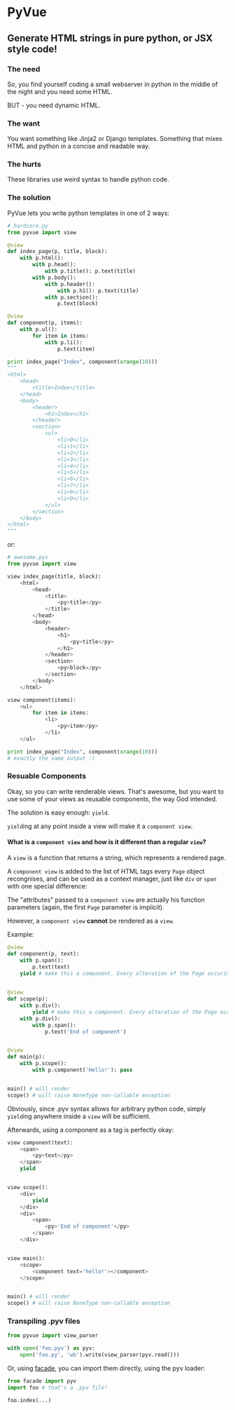 # PyVue
## Generate HTML strings in pure python, or JSX style code!

### The need
So, you find yourself coding a small webserver in python in
the middle of the night and you need some HTML.

BUT - you need dynamic HTML.

### The want
You want something like Jinja2 or Django templates. Something
that mixes HTML and python in a concise and readable way.

### The hurts
These libraries use weird syntax to handle python code.

### The solution
PyVue lets you write python templates in one of 2 ways:

```python
# hardcore.py
from pyvue import view

@view
def index_page(p, title, block):
    with p.html():
        with p.head():
            with p.title(): p.text(title)
        with p.body():
            with p.header():
                with p.h1(): p.text(title)
            with p.section():
                p.text(block)

@view
def component(p, items):
    with p.ul():
        for item in items:
            with p.li():
                p.text(item)

print index_page("Index", component(xrange(10)))
"""
<html>
    <head>
        <title>Index</title>
    </head>
    <body>
        <header>
            <h1>Index</h1>
        </header>
        <section>
            <ul>
                <li>0</li>
                <li>1</li>
                <li>2</li>
                <li>3</li>
                <li>4</li>
                <li>5</li>
                <li>6</li>
                <li>7</li>
                <li>8</li>
                <li>9</li>
            </ul>
        </section>
    </body>
</html>
"""
```

or:

```python
# awesome.pyv
from pyvue import view

view index_page(title, block):
    <html>
        <head>
            <title>
                <py>title</py>
            </title>
        </head>
        <body>
            <header>
                <h1>
                    <py>title</py>
                </h1>
            </header>
            <section>
                <py>block</py>
            </section>
        </body>
    </html>

view component(items):
    <ul>
        for item in items:
            <li>
                <py>item</py>
            </li>
    </ul>

print index_page("Index", component(xrange(10)))
# exactly the same output :)
```

### Resuable Components
Okay, so you can write renderable views. That's awesome,
but you want to use some of your views as reusable components, the way God intended.

The solution is easy enough: `yield`.

`yield`ing at any point inside a view will make it a `component view`.

#### What is a `component view` and how is it different than a regular `view`?
A `view` is a function that returns a string, which represents a rendered page.

A `component view` is added to the list of HTML tags every `Page` object recongnises,
and can be used as a context manager, just like `div` or `span` with one special difference:

The "attributes" passed to a `component view` are actually his function parameters
(again, the first `Page` parameter is implicit).

However, a `component view` **cannot** be rendered as a `view`.

Example:

```python
@view
def component(p, text):
    with p.span():
        p.text(text)
    yield # make this a component. Every alteration of the Page occuring in this context will happen here.
    

@view
def scope(p):
    with p.div():
        yield # make this a component. Every alteration of the Page occuring in this context will happen here.
    with p.div():
        with p.span():
            p.text('End of component')


@view
def main(p):
    with p.scope():
        with p.component('Hello!'): pass


main() # will render
scope() # will raise NoneType non-callable exception
```

Obviously, since .pyv syntax allows for arbitrary python code,
simply `yield`ing anywhere inside a `view` will be sufficient.

Afterwards, using a component as a tag is perfectly okay:

```python
view component(text):
    <span>
        <py>text</py>
    </span>
    yield


view scope():
    <div>
        yield
    </div>
    <div>
        <span>
            <py>'End of component'</py>
        </span>
    </div>


view main():
    <scope>
        <component text='hello!'></component>
    </scope>


main() # will render
scope() # will raise NoneType non-callable exception
```

### Transpiling .pyv files

```python
from pyvue import view_parser

with open('foo.pyv') as pyv:
    open('foo.py', 'wb').write(view_parser(pyv.read()))
```

Or, using [facade](http://github.com/oakfang/facade),
you can import them directly, using the pyv loader:

```python
from facade import pyv
import foo # that's a .pyv file!

foo.index(...)
```

